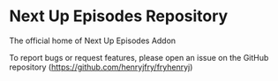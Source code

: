 # Next Up Episodes Repository

The official home of Next Up Episodes Addon

To report bugs or request features, please open an issue on the GitHub repository (https://github.com/henryjfry/fryhenryj) 
